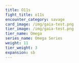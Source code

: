 ```yaml
---
title: O11s
fight_title: o11s
encounter_category: savage
card_image: /img/gaia-test.png
tier_image: /img/gaia-test.png
tier_name: Omega
series_name: Omega Series
weight: 11
tier_weight: 3
expansion: sb
---
```

